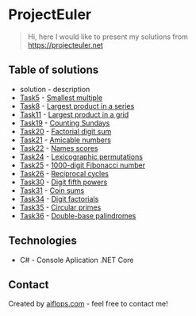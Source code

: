 # ProjectEuler

> Hi, here I would like to present my solutions from https://projecteuler.net

## Table of solutions
* solution - description 
* [Task5](https://github.com/aiflops/ProjectEuler/blob/master/Task5.cs) -   [Smallest multiple](https://projecteuler.net/problem=5)
* [Task8](https://github.com/aiflops/ProjectEuler/blob/master/Task8.cs) - [Largest product in a series](https://projecteuler.net/problem=8)
* [Task11](https://github.com/aiflops/ProjectEuler/blob/master/Task11.cs) - [Largest product in a grid](https://projecteuler.net/problem=11)
* [Task19](https://github.com/aiflops/ProjectEuler/blob/master/Task19.cs) - [Counting Sundays](https://projecteuler.net/problem=19)
* [Task20](https://github.com/aiflops/ProjectEuler/blob/master/Task20.cs) - [Factorial digit sum](https://projecteuler.net/problem=20)
* [Task21](https://github.com/aiflops/ProjectEuler/blob/master/Task21.cs) - [Amicable numbers](https://projecteuler.net/problem=21)
* [Task22](https://github.com/aiflops/ProjectEuler/blob/master/Task22.cs) - [Names scores](https://projecteuler.net/problem=22)
* [Task24](https://github.com/aiflops/ProjectEuler/blob/master/Task24.cs) - [Lexicographic permutations](https://projecteuler.net/problem=24)
* [Task25](https://github.com/aiflops/ProjectEuler/blob/master/Task25.cs) - [1000-digit Fibonacci number](https://projecteuler.net/problem=25)
* [Task26](https://github.com/aiflops/ProjectEuler/blob/master/Task26.cs) - [Reciprocal cycles](https://projecteuler.net/problem=26)
* [Task30](https://github.com/aiflops/ProjectEuler/blob/master/Task30.cs) - [Digit fifth powers](https://projecteuler.net/problem=30)
* [Task31](https://github.com/aiflops/ProjectEuler/blob/master/Task31.cs) - [Coin sums](https://projecteuler.net/problem=31)
* [Task34](https://github.com/aiflops/ProjectEuler/blob/master/Task34.cs) - [Digit factorials](https://projecteuler.net/problem=34)
* [Task35](https://github.com/aiflops/ProjectEuler/blob/master/Task35.cs) - [Circular primes](https://projecteuler.net/problem=35)
* [Task36](https://github.com/aiflops/ProjectEuler/blob/master/Task36.cs) - [Double-base palindromes](https://projecteuler.net/problem=36)

## Technologies
* C# - Console Aplication .NET Core

## Contact
Created by [aiflops.com](https://aiflops.com/pl/home/) - feel free to contact me!
